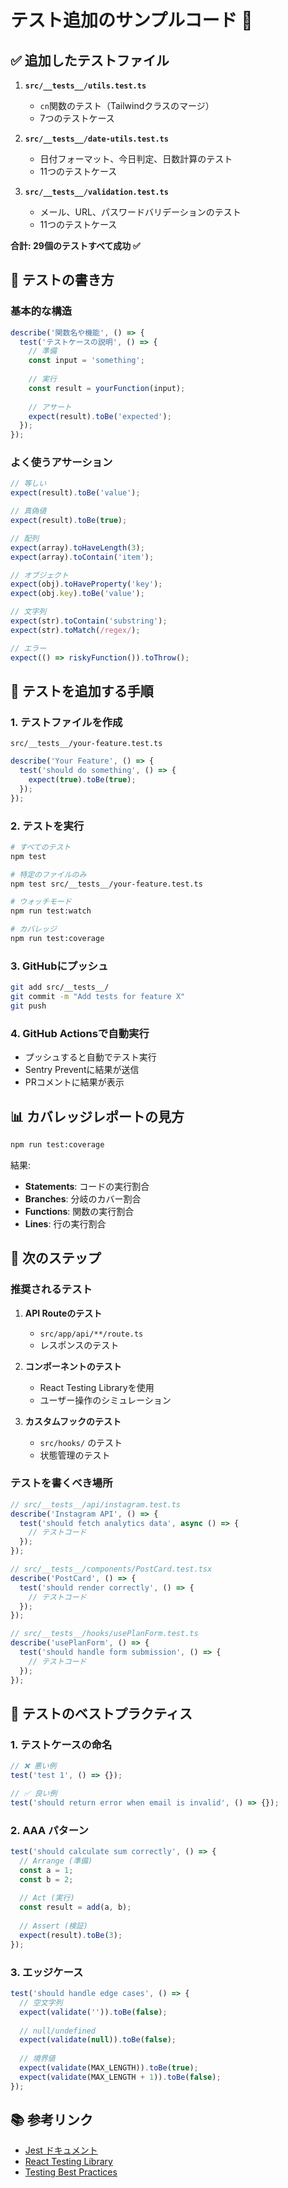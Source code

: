 # テスト追加のサンプルコード 📝

## ✅ 追加したテストファイル

1. **`src/__tests__/utils.test.ts`**
   - `cn`関数のテスト（Tailwindクラスのマージ）
   - 7つのテストケース

2. **`src/__tests__/date-utils.test.ts`**
   - 日付フォーマット、今日判定、日数計算のテスト
   - 11つのテストケース

3. **`src/__tests__/validation.test.ts`**
   - メール、URL、パスワードバリデーションのテスト
   - 11つのテストケース

**合計: 29個のテストすべて成功 ✅**

## 📖 テストの書き方

### 基本的な構造

```typescript
describe('関数名や機能', () => {
  test('テストケースの説明', () => {
    // 準備
    const input = 'something';
    
    // 実行
    const result = yourFunction(input);
    
    // アサート
    expect(result).toBe('expected');
  });
});
```

### よく使うアサーション

```typescript
// 等しい
expect(result).toBe('value');

// 真偽値
expect(result).toBe(true);

// 配列
expect(array).toHaveLength(3);
expect(array).toContain('item');

// オブジェクト
expect(obj).toHaveProperty('key');
expect(obj.key).toBe('value');

// 文字列
expect(str).toContain('substring');
expect(str).toMatch(/regex/);

// エラー
expect(() => riskyFunction()).toThrow();
```

## 🎯 テストを追加する手順

### 1. テストファイルを作成

`src/__tests__/your-feature.test.ts`

```typescript
describe('Your Feature', () => {
  test('should do something', () => {
    expect(true).toBe(true);
  });
});
```

### 2. テストを実行

```bash
# すべてのテスト
npm test

# 特定のファイルのみ
npm test src/__tests__/your-feature.test.ts

# ウォッチモード
npm run test:watch

# カバレッジ
npm run test:coverage
```

### 3. GitHubにプッシュ

```bash
git add src/__tests__/
git commit -m "Add tests for feature X"
git push
```

### 4. GitHub Actionsで自動実行

- プッシュすると自動でテスト実行
- Sentry Preventに結果が送信
- PRコメントに結果が表示

## 📊 カバレッジレポートの見方

```bash
npm run test:coverage
```

結果:
- **Statements**: コードの実行割合
- **Branches**: 分岐のカバー割合
- **Functions**: 関数の実行割合
- **Lines**: 行の実行割合

## 🎯 次のステップ

### 推奨されるテスト

1. **API Routeのテスト**
   - `src/app/api/**/route.ts`
   - レスポンスのテスト

2. **コンポーネントのテスト**
   - React Testing Libraryを使用
   - ユーザー操作のシミュレーション

3. **カスタムフックのテスト**
   - `src/hooks/` のテスト
   - 状態管理のテスト

### テストを書くべき場所

```typescript
// src/__tests__/api/instagram.test.ts
describe('Instagram API', () => {
  test('should fetch analytics data', async () => {
    // テストコード
  });
});

// src/__tests__/components/PostCard.test.tsx
describe('PostCard', () => {
  test('should render correctly', () => {
    // テストコード
  });
});

// src/__tests__/hooks/usePlanForm.test.ts
describe('usePlanForm', () => {
  test('should handle form submission', () => {
    // テストコード
  });
});
```

## 🔧 テストのベストプラクティス

### 1. テストケースの命名
```typescript
// ❌ 悪い例
test('test 1', () => {});

// ✅ 良い例
test('should return error when email is invalid', () => {});
```

### 2. AAA パターン
```typescript
test('should calculate sum correctly', () => {
  // Arrange (準備)
  const a = 1;
  const b = 2;
  
  // Act (実行)
  const result = add(a, b);
  
  // Assert (検証)
  expect(result).toBe(3);
});
```

### 3. エッジケース
```typescript
test('should handle edge cases', () => {
  // 空文字列
  expect(validate('')).toBe(false);
  
  // null/undefined
  expect(validate(null)).toBe(false);
  
  // 境界値
  expect(validate(MAX_LENGTH)).toBe(true);
  expect(validate(MAX_LENGTH + 1)).toBe(false);
});
```

## 📚 参考リンク

- [Jest ドキュメント](https://jestjs.io/docs/getting-started)
- [React Testing Library](https://testing-library.com/react)
- [Testing Best Practices](https://kentcdodds.com/blog/common-mistakes-with-react-testing-library)

